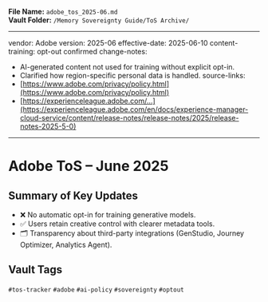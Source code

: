 **File Name:** `adobe_tos_2025-06.md`  
**Vault Folder:** `/Memory Sovereignty Guide/ToS Archive/`

---
vendor: Adobe
version: 2025-06
effective-date: 2025-06-10
content-training: opt-out confirmed
change-notes: 
  - AI-generated content not used for training without explicit opt-in.
  - Clarified how region-specific personal data is handled.
source-links:
  - [https://www.adobe.com/privacy/policy.html](https://www.adobe.com/privacy/policy.html)
  - [https://experienceleague.adobe.com/...](https://experienceleague.adobe.com/en/docs/experience-manager-cloud-service/content/release-notes/release-notes/2025/release-notes-2025-5-0)
---

# Adobe ToS – June 2025

## Summary of Key Updates
- ❌ No automatic opt-in for training generative models.
- ✅ Users retain creative control with clearer metadata tools.
- 🗂 Transparency about third-party integrations (GenStudio, Journey Optimizer, Analytics Agent).

## Vault Tags
`#tos-tracker` `#adobe` `#ai-policy` `#sovereignty` `#optout`

